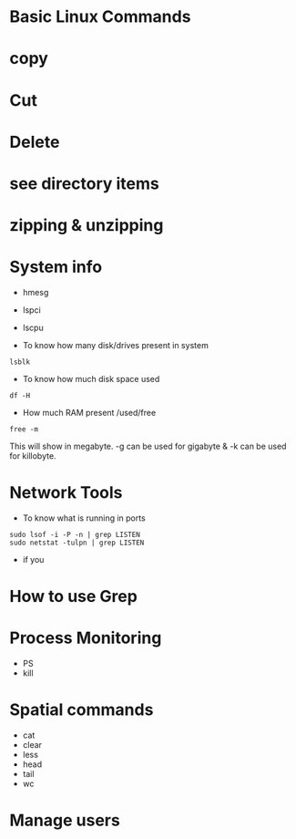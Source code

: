 # Basic Linux Commands

# copy

# Cut

# Delete

# see directory items

# zipping & unzipping

# System info 
- hmesg
- lspci
- lscpu
  
- To know how many disk/drives present in system 

```
lsblk
```

- To know how much disk space used
```
df -H
```
- How much RAM present /used/free 
```
free -m
```

 This will show in megabyte. -g can be used for gigabyte & -k can be used for killobyte.  


# Network Tools
- To know what is running in ports

``` 
sudo lsof -i -P -n | grep LISTEN
sudo netstat -tulpn | grep LISTEN
```
- if you 

# How to use Grep 
# Process Monitoring 
- PS
- kill


# Spatial commands
- cat
- clear
- less 
- head
- tail
- wc

# Manage users 